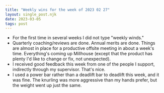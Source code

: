 ```yaml
---
title: "Weekly wins for the week of 2023 02 27"
layout: single_post.njk
date: 2023-03-05
tags: post
---
```

- For the first time in several weeks I did not type "weekly winds."
- Quarterly coaching/reviews are done. Annual merits are done. Things are almost in place for a productive offsite meeting in about a week's time. Everything's coming up Millhouse (except that the product has plenty I'd like to change or fix, not unexpected).
- I received good feedback this week from one of the people I support, indirectly through my supervisor. That's nice.
- I used a power bar rather than a deadlift bar to deadlift this week, and it was fine. The knurling was more aggressive than my hands prefer, but the weight went up just the same.
